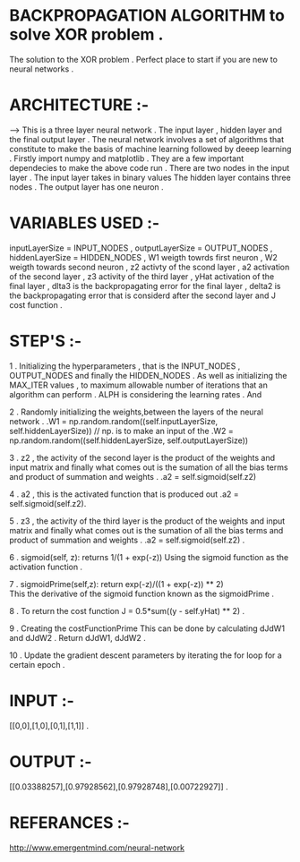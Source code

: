 # BACKPROPAGATION ALGORITHM to solve XOR problem .
The solution to the XOR problem . Perfect place to start if you are new to neural networks .

# ARCHITECTURE :-

--> This is a three layer neural network . The input layer , hidden layer and the final output layer . The neural network involves a
set of algorithms that constitute to make the basis of machine learning followed by deeep learning . Firstly import numpy and matplotlib . 
They are a few important dependecies to make the above code run . There are two nodes in the input layer . The input layer takes in binary values 
The hidden layer contains three nodes . The output layer  has one neuron .


# VARIABLES USED :-
inputLayerSize = INPUT_NODES , outputLayerSize = OUTPUT_NODES , hiddenLayerSize = HIDDEN_NODES , W1 weigth towrds first neuron 
, W2 weigth towards second neuron  , z2 activty of the scond layer  , a2 activation of the second layer  , z3 activity of the third layer
, yHat activation of the final layer , dlta3 is the backpropagating error for the final layer ,  delta2 is the backpropagating error
that is considerd after the second layer and  J cost function .

# STEP'S :-

1 . Initializing the hyperparameters , that is the INPUT_NODES , OUTPUT_NODES and finally the HIDDEN_NODES . As well as initializing
the MAX_ITER values , to maximum allowable number of iterations that an algorithm can perform . ALPH is considering the learning rates .
And

2 . Randomly initializing the weights,between the layers of the neural network .
      .W1 = np.random.random((self.inputLayerSize, self.hiddenLayerSize))  // np. is to make an input of the 
      .W2 = np.random.random((self.hiddenLayerSize, self.outputLayerSize))
     
3 . z2 , the activity of the second layer is the product of the weights and input matrix and finally what comes out is the sumation of all
the bias terms and product of summation and weights . .a2 = self.sigmoid(self.z2)


4 . a2 , this is the activated function that is produced out .a2 = self.sigmoid(self.z2).

5 . z3 , the activity of the third layer is the product of the weights and input matrix and finally what comes out is the sumation of all
the bias terms and product of summation and weights . .a2 = self.sigmoid(self.z2) .

6 . sigmoid(self, z):
        returns  1/(1 + exp(-z)) 
        Using the sigmoid function as the activation function .
        
 7 .  sigmoidPrime(self,z):
        return exp(-z)/((1 + exp(-z)) ** 2)  
       This the derivative of the sigmoid function known as the sigmoidPrime .
       
 8 . To return the cost function 
  J = 0.5*sum((y - self.yHat) ** 2) .
  
  
  9 . Creating the costFunctionPrime 
  This can be done by calculating  dJdW1 and dJdW2 . 
   Return dJdW1, dJdW2 . 
   
   
   10 . Update the gradient descent parameters by iterating the for loop for a certain epoch . 
   
   # INPUT :-
   
   [[0,0],[1,0],[0,1],[1,1]] .
   
   # OUTPUT :-
   
   [[0.03388257],[0.97928562],[0.97928748],[0.00722927]] .
   
   # REFERANCES :-
   http://www.emergentmind.com/neural-network
   
  
  
 
